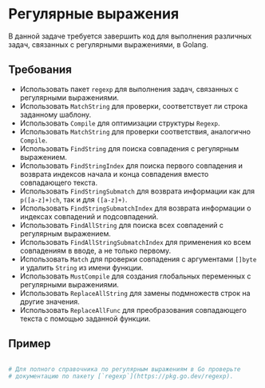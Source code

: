 # Регулярные выражения

В данной задаче требуется завершить код для выполнения различных задач, связанных с регулярными выражениями, в Golang.

## Требования

- Использовать пакет `regexp` для выполнения задач, связанных с регулярными выражениями.
- Использовать `MatchString` для проверки, соответствует ли строка заданному шаблону.
- Использовать `Compile` для оптимизации структуры `Regexp`.
- Использовать `MatchString` для проверки соответствия, аналогично `Compile`.
- Использовать `FindString` для поиска совпадения с регулярным выражением.
- Использовать `FindStringIndex` для поиска первого совпадения и возврата индексов начала и конца совпадения вместо совпадающего текста.
- Использовать `FindStringSubmatch` для возврата информации как для `p([a-z]+)ch`, так и для `([a-z]+)`.
- Использовать `FindStringSubmatchIndex` для возврата информации о индексах совпадений и подсовпадений.
- Использовать `FindAllString` для поиска всех совпадений с регулярным выражением.
- Использовать `FindAllStringSubmatchIndex` для применения ко всем совпадениям в вводе, а не только первому.
- Использовать `Match` для проверки совпадения с аргументами `[]byte` и удалить `String` из имени функции.
- Использовать `MustCompile` для создания глобальных переменных с регулярными выражениями.
- Использовать `ReplaceAllString` для замены подмножеств строк на другие значения.
- Использовать `ReplaceAllFunc` для преобразования совпадающего текста с помощью заданной функции.

## Пример

```sh

# Для полного справочника по регулярным выражениям в Go проверьте
# документацию по пакету [`regexp`](https://pkg.go.dev/regexp).
```
